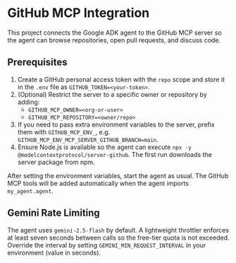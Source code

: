 # GitHub MCP Integration

This project connects the Google ADK agent to the GitHub MCP server so the agent
can browse repositories, open pull requests, and discuss code.

## Prerequisites

1. Create a GitHub personal access token with the `repo` scope and store it in
   the `.env` file as `GITHUB_TOKEN=<your-token>`.
2. (Optional) Restrict the server to a specific owner or repository by adding:
   - `GITHUB_MCP_OWNER=<org-or-user>`
   - `GITHUB_MCP_REPOSITORY=<owner/repo>`
3. If you need to pass extra environment variables to the server, prefix them
   with `GITHUB_MCP_ENV_`, e.g. `GITHUB_MCP_ENV_MCP_SERVER_GITHUB_BRANCH=main`.
4. Ensure Node.js is available so the agent can execute
   `npx -y @modelcontextprotocol/server-github`. The first run downloads the
   server package from npm.

After setting the environment variables, start the agent as usual. The GitHub
MCP tools will be added automatically when the agent imports `my_agent.agent`.

## Gemini Rate Limiting

The agent uses `gemini-2.5-flash` by default. A lightweight throttler enforces
at least seven seconds between calls so the free-tier quota is not exceeded.
Override the interval by setting `GEMINI_MIN_REQUEST_INTERVAL` in your
environment (value in seconds).
